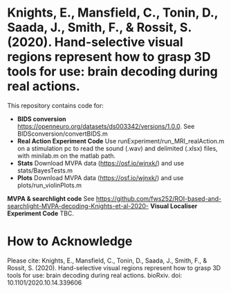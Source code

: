 # Knights, E., Mansfield, C., Tonin, D., Saada, J., Smith, F., & Rossit, S. (2020). Hand-selective visual regions represent how to grasp 3D tools for use: brain decoding during real actions. 


This repository contains code for:

- **BIDS conversion**
https://openneuro.org/datasets/ds003342/versions/1.0.0. See BIDSconversion/convertBIDS.m
- **Real Action Experiment Code**
Use runExperiment/run_MRI_realAction.m on a stimulation pc to read the sound (.wav) and delimited (.xlsx) files, with minilab.m on the matlab path.
- **Stats**
Download MVPA data (https://osf.io/wjnxk/) and use stats/BayesTests.m
- **Plots** 
Download MVPA data (https://osf.io/wjnxk/) and use plots/run_violinPlots.m


**MVPA & searchlight code**
See https://github.com/fws252/ROI-based-and-searchlight-MVPA-decoding-Knights-et-al-2020-
**Visual Localiser Experiment Code**
TBC.


# How to Acknowledge
Please cite: Knights, E., Mansfield, C., Tonin, D., Saada, J., Smith, F., & Rossit, S. (2020). Hand-selective visual regions represent how to grasp 3D tools for use: brain decoding during real actions. bioRxiv. doi: 10.1101/2020.10.14.339606